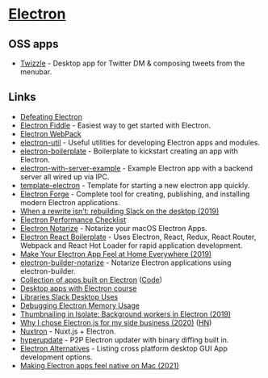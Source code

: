 # [Electron](https://electronjs.org/)

## OSS apps

- [Twizzle](https://github.com/kitze/twizzle) - Desktop app for Twitter DM & composing tweets from the menubar.

## Links

- [Defeating Electron](https://medium.com/@felixrieseberg/defeating-electron-e1464d075528)
- [Electron Fiddle](https://github.com/electron/fiddle) - Easiest way to get started with Electron.
- [Electron WebPack](https://github.com/electron-userland/electron-webpack)
- [electron-util](https://github.com/sindresorhus/electron-util) - Useful utilities for developing Electron apps and modules.
- [electron-boilerplate](https://github.com/sindresorhus/electron-boilerplate) - Boilerplate to kickstart creating an app with Electron.
- [electron-with-server-example](https://github.com/jlongster/electron-with-server-example) - Example Electron app with a backend server all wired up via IPC.
- [template-electron](https://github.com/fabiospampinato/template-electron) - Template for starting a new electron app quickly.
- [Electron Forge](https://github.com/electron-userland/electron-forge) - Complete tool for creating, publishing, and installing modern Electron applications.
- [When a rewrite isn’t: rebuilding Slack on the desktop (2019)](https://slack.engineering/rebuilding-slack-on-the-desktop-308d6fe94ae4)
- [Electron Performance Checklist](https://github.com/electron/electron/blob/505e9fc38c541b6987def98b5400edd064983f20/docs/tutorial/performance.md#how)
- [Electron Notarize](https://github.com/electron/electron-notarize) - Notarize your macOS Electron Apps.
- [Electron React Boilerplate](https://github.com/electron-react-boilerplate/electron-react-boilerplate) - Uses Electron, React, Redux, React Router, Webpack and React Hot Loader for rapid application development.
- [Make Your Electron App Feel at Home Everywhere (2019)](https://kilianvalkhof.com/2019/electron/make-your-electron-app-feel-at-home-everywhere/)
- [electron-builder-notarize](https://github.com/karaggeorge/electron-builder-notarize) - Notarize Electron applications using electron-builder.
- [Collection of apps built on Electron](https://www.electronjs.org/apps) ([Code](https://github.com/electron/apps))
- [Desktop apps with Electron course](https://desktopappswithelectron.com/)
- [Libraries Slack Desktop Uses](https://slack.com/libs/desktop)
- [Debugging Electron Memory Usage](http://seenaburns.com/debugging-electron-memory-usage/)
- [Thumbnailing in Isolate: Background workers in Electron (2019)](http://seenaburns.com/2019/01/02/thumbnailing-in-isolate/)
- [Why I chose Electron.js for my side business (2020)](https://getloaf.io/blog/why-i-chose-electronjs/) ([HN](https://news.ycombinator.com/item?id=25136406))
- [Nuxtron](https://github.com/saltyshiomix/nuxtron) - Nuxt.js + Electron.
- [hyperupdate](https://github.com/hyperdivision/hyperupdate) - P2P Electron updater with binary diffing built in.
- [Electron Alternatives](https://github.com/sudhakar3697/electron-alternatives) - Listing cross platform desktop GUI App development options.
- [Making Electron apps feel native on Mac (2021)](https://getlotus.app/21-making-electron-apps-feel-native-on-mac)
